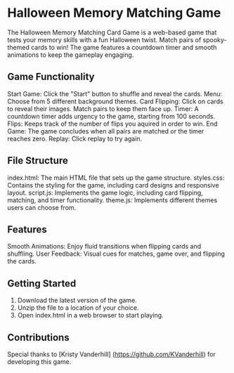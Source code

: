 # Halloween Memory Matching Game
The Halloween Memory Matching Card Game is a web-based game that tests your memory skills
with a fun Halloween twist. Match pairs of spooky-themed cards to win! The game features
a countdown timer and smooth animations to keep the gameplay engaging.

## Game Functionality
Start Game: Click the "Start" button to shuffle and reveal the cards.
Menu: Choose from 5 different background themes.
Card Flipping: Click on cards to reveal their images. Match pairs to keep them face up.
Timer: A countdown timer adds urgency to the game, starting from 100 seconds.
Flips: Keeps track of the number of flips you aquired in order to win.
End Game: The game concludes when all pairs are matched or the timer reaches zero.
Replay: Click replay to try again.

## File Structure
index.html: The main HTML file that sets up the game structure.
styles.css: Contains the styling for the game, including card designs and responsive layout.
script.js: Implements the game logic, including card flipping, matching, and timer functionality.
theme.js: Implements different themes users can choose from.

## Features
Smooth Animations: Enjoy fluid transitions when flipping cards and shuffling.
User Feedback: Visual cues for matches, game over, and flipping the cards.

## Getting Started
1. Download the latest version of the game.
2. Unzip the file to a location of your choice.
3. Open index.html in a web browser to start playing.

## Contributions
Special thanks to [Kristy Vanderhill] (https://github.com/KVanderhill) for developing this game.
